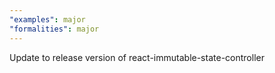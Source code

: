 ```yaml
---
"examples": major
"formalities": major
---
```


Update to release version of react-immutable-state-controller

